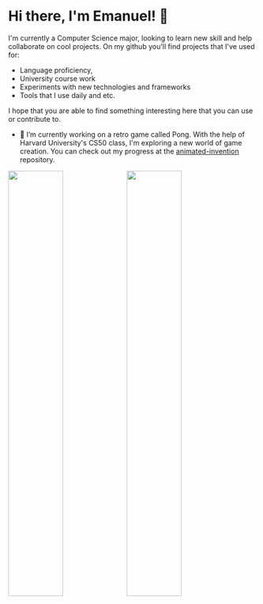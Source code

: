 # Hi there, I'm Emanuel! 👋 

I'm currently a Computer Science major, looking to learn new skill and help collaborate on cool projects. On my github you'll find projects that I've used for: 
- Language proficiency,
- University course work 
- Experiments with new technologies and frameworks
- Tools that I use daily and etc.

I hope that you are able to find something interesting here that you can use or contribute to.


- 🔭 I’m currently working on a retro game called Pong. With the help of Harvard University's CS50 class, I'm exploring a new world of game creation. You can check out my progress at the [animated-invention](https://github.com/Emanuelf-sfsu/animated-invention) repository.  



<img align="left" width="47%" src="https://github-readme-stats.vercel.app/api?username=Emanuelf-sfsu&show_icons=true&theme=dracula"/>
<img align="left" width="47%" src="https://github-readme-stats.vercel.app/api/top-langs/?username=Emanuelf-sfsu&layout=compact"/>


<!--
**Emanuelf-sfsu/Emanuelf-sfsu** is a ✨ _special_ ✨ repository because its `README.md` (this file) appears on your GitHub profile.

Here are some ideas to get you started:

- 🔭 I’m currently working on ...
- 🌱 I’m currently learning ...
- 👯 I’m looking to collaborate on ...
- 🤔 I’m looking for help with ...
- 💬 Ask me about ...
- 📫 How to reach me: ...
- 😄 Pronouns: ...
- ⚡ Fun fact: ....
-->
